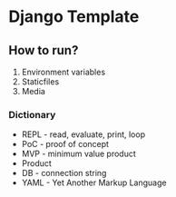 # Django Template


## How to run?
1. Environment variables
2. Staticfiles 
3. Media

### Dictionary

- REPL - read, evaluate, print, loop
- PoC - proof of concept
- MVP - minimum value product
- Product
- DB - connection string
- YAML - Yet Another Markup Language
